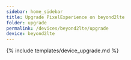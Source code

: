 ```yaml
---
sidebar: home_sidebar
title: Upgrade PixelExperience on beyond2lte
folder: upgrade
permalink: /devices/beyond2lte/upgrade
device: beyond2lte
---
```

{% include templates/device_upgrade.md %}
